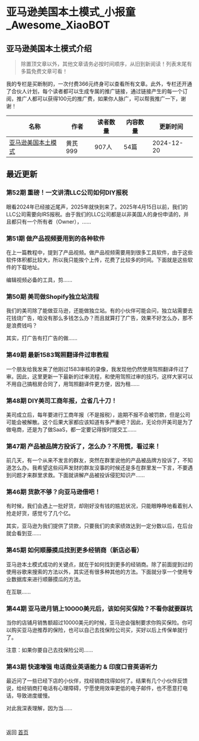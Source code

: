 # 亚马逊美国本土模式_小报童_Awesome_XiaoBOT

## 亚马逊美国本土模式介绍
> 除置顶文章以外，其他文章请务必按时间顺序，从旧到新阅读！列表末尾有多篇免费文章可看！    
    
我的专栏是买断制的，一次付费366元终身可以查看所有文章。此外，专栏还开通了合伙人计划，每个读者都可以生成专属的推广链接，通过链接产生的每一个订阅，推广人都可以获得100元的推广费，如果你人脉广，可以帮我推广一下，谢谢！  
  


|名称|作者|读者数量|内容数量|更新时间|
|---|---|---|---|---|
|[亚马逊美国本土模式](https://xiaobot.net/p/Berichman?refer=0b133df9-27dc-423b-8101-639049001c13)|黄芪999|907人|54篇|2024-12-20|

## 最近更新
### 第52期 重磅！一文讲清LLC公司如何DIY报税

眼看2024年已经接近尾声，2025年就快到来了。2025年4月15日以前，我们的LLC公司需要向IRS报税。由于我们的LLC公司都是以非美国人的身份申请的，并且都只有一个所有者（Owner），......

### 第51期 做产品视频要用到的各种软件

在上一篇教程中，提到了产品视频。做产品视频需要用到很多工具软件，由于这些软件体积都比较大，所以我只能挨个上传，花费了比较多的时间。下面就是这些软件的下载地址。

编辑视频必备的工具，剪......

### 第50期 美司做Shopify独立站流程

我们的美司除了能做亚马逊，还能做独立站。有的小伙伴可能会问，独立站需要去花钱烧广告，咱没有那么多钱怎么办？而且就算打了广告，效果不好怎么办，那不是浪费钱吗？

其实，打广告有打广告的做......

### 第49期 最新1583驾照翻译件过审教程

一个朋友给我发来了他刚过1583审核的录像，我发现他仍然使用驾照翻译件过了审。因此，这里更新一下最新的过审流程，和使用驾照过审的技巧，这样大家可以不用自己搞租房合同了，用驾照翻译件更方便，因为租......

### 第48期 DIY美司工商年报，立省几十刀！

美司成立后，每年要进行工商年报（不是报税），逾期不报不会被罚款，但是公司可能会被解散。这个后果大家都应该知道有多严重吧？因此，无论你开美司是为了做电商，还是为了做SaaS，都一定要记得按时提交工......

### 第47期 产品被品牌方投诉了，怎么办？不用慌，看过来！

前几天，有一个从来不发言的群友，突然在群里说他的产品被品牌方投诉了，不知道怎么办。我希望这些闷声发财的群友没事的时候还是多在群里发一下言，不要遇到问题才来群里求救。下面就讲解产品被投诉侵犯知识产......

### 第46期 货款不够？向亚马逊借吧！

有时候，我们会遇上一批好货，却刚好没有钱的尴尬状况，只能眼睁睁地看着别人抢走好货，感觉亏了几个亿。

其实，亚马逊为我们提供了贷款，只要我们的卖家绩效达到一定分数以后，在后台就会看到亚......

### 第45期 如何顺藤摸瓜找到更多经销商（新店必看）

亚马逊本土模式成功的关键点，就在于如何找到更多的经销商。除了前面提到过的使用谷歌来搜索的方法以外，其实还有很多种其他的方法。下面就分享一个使用专业数据库来进行顺藤摸瓜的方法。

在互联......

### 第44期 亚马逊月销上10000美元后，该如何买保险？不看你就要踩坑

当你的店铺月销售额超过10000美元的时候，亚马逊会强制要求你购买保险。你可以购买亚马逊推荐的保险，也可以自己去找保险公司买，买好以后上传保单就行了。

注意：如果你要自己去找保险公司......

### 第43期 快速增强 电话商业英语能力 & 印度口音英语听力

最近问了一些已经下店的小伙伴，找经销商找得如何了。结果有几个小伙伴反馈说，给经销商打电话有心理障碍，宁愿使用效率更低的电子邮件，也不愿意打电话，导致进度缓慢。

对此我深表理解，因为当......


<a href="https://github.com/Reno9527/awesome-xiaobot" style="color: white; text-decoration: none;">awesome-xiaobot</a>

返回 [首页](../README.md)

